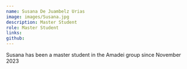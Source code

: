 ```yaml
---
name: Susana De Juambelz Urias
image: images/Susana.jpg
description: Master Student
role: Master Student
links:
github: 
---
```


Susana has been a master student in the Amadei group since November 2023
